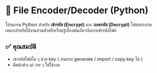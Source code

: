 # 🔐 File Encoder/Decoder (Python)

โปรแกรม Python สำหรับ **เข้ารหัส (Encrypt)** และ **ถอดรหัส (Decrypt)** ไฟล์อย่างง่าย  
เหมาะสำหรับใช้งานส่วนตัวหรือเรียนรู้เบื้องต้นเกี่ยวกับการเข้ารหัสไฟล์

## ✅ คุณสมบัติ
- เข้ารหัสไฟล์ใด ๆ ด้วย key ( สามารถ generate / import / copy key ได้ )
- มีหน้าต่าง ui ง่าย ๆ ให้ใช้งาน
